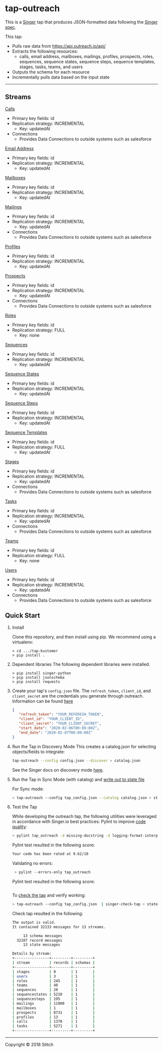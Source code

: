 # tap-outreach

This is a [Singer](https://singer.io) tap that produces JSON-formatted data
following the [Singer
spec](https://github.com/singer-io/getting-started/blob/master/SPEC.md).

This tap:

- Pulls raw data from https://api.outreach.io/api/ 
- Extracts the following resources:
  - calls, email address, mailboxes, mailings, profiles, prospects, roles, sequences, sequence states, sequence steps, sequence templates, stages, tasks, teams, and users
- Outputs the schema for each resource
- Incrementally pulls data based on the input state

---
## Streams

[Calls](https://api.outreach.io/api/v2/docs#call)
- Primary key fields: id
- Replication strategy: INCREMENTAL 
  - Key: updatedAt  
- Connections
  - Provides Data Connections to outside systems such as salesforce
  
[Email Address](https://api.outreach.io/api/v2/docs#emailAddress)
- Primary key fields: id
- Replication strategy: INCREMENTAL 
  - Key: updatedAt  

[Mailboxes](https://api.outreach.io/api/v2/docs#mailbox)
- Primary key fields: id
- Replication strategy: INCREMENTAL 
  - Key: updatedAt  

[Mailings](https://api.outreach.io/api/v2/docs#mailing)
- Primary key fields: id
- Replication strategy: INCREMENTAL 
  - Key: updatedAt  
- Connections
  - Provides Data Connections to outside systems such as salesforce

[Profiles](https://api.outreach.io/api/v2/docs#profile)
- Primary key fields: id
- Replication strategy: INCREMENTAL 
  - Key: updatedAt 

[Prospects](https://api.outreach.io/api/v2/docs#prospect)
- Primary key fields: id
- Replication strategy: INCREMENTAL 
  - Key: updatedAt  
- Connections
  - Provides Data Connections to outside systems such as salesforce

[Roles](https://api.outreach.io/api/v2/docs#role)
- Primary key fields: id
- Replication strategy: FULL 
  - Key: none  

[Sequences](https://api.outreach.io/api/v2/docs#sequence)
- Primary key fields: id
- Replication strategy: INCREMENTAL 
  - Key: updatedAt  

[Sequence States](https://api.outreach.io/api/v2/docs#sequenceState)
- Primary key fields: id
- Replication strategy: INCREMENTAL 
  - Key: updatedAt  

[Sequence Steps](https://api.outreach.io/api/v2/docs#sequenceStep)
- Primary key fields: id
- Replication strategy: INCREMENTAL 
  - Key: updatedAt  

[Sequence Templates](https://api.outreach.io/api/v2/docs#sequenceTemplate)
- Primary key fields: id
- Replication strategy: FULL 
  - Key: updatedAt  

[Stages](https://api.outreach.io/api/v2/docs#stage)
- Primary key fields: id
- Replication strategy: INCREMENTAL 
  - Key: updatedAt  
- Connections
  - Provides Data Connections to outside systems such as salesforce

[Tasks](https://api.outreach.io/api/v2/docs#task)
- Primary key fields: id
- Replication strategy: INCREMENTAL 
  - Key: updatedAt  
- Connections
  - Provides Data Connections to outside systems such as salesforce

[Teams](https://api.outreach.io/api/v2/docs#team)
- Primary key fields: id
- Replication strategy: FULL 
  - Key: none  

[Users](https://api.outreach.io/api/v2/docs#user)
- Primary key fields: id
- Replication strategy: INCREMENTAL 
  - Key: updatedAt  
- Connections
  - Provides Data Connections to outside systems such as salesforce

## Quick Start

1. Install

    Clone this repository, and then install using pip. We recommend using a virtualenv:

    ```
    > cd .../tap-kustomer
    > pip install .
    ```
   
2. Dependent libraries
    The following dependent libraries were installed.
    ```
    > pip install singer-python
    > pip install jsonschema
    > pip install requests
    ```
 
 3. Create your tap's `config.json` file. The `refresh_token`, `client_id`, and `client_secret` are the credentials you generate through outreach.  Information can be found [here](https://api.outreach.io/api/v2/docs#authentication)
 
     ```json
    {
        "refresh_token": "YOUR_REFERESH_TOKEN",
        "client_id": "YOUR_CLIENT_ID",
        "client_secret": "YOUR_CLIENT_SECRET",
        "start_date": "2020-02-06T00:00:00Z",
        "end_date": "2020-02-07T00:00:00Z"
    } 
    
4. Run the Tap in Discovery Mode
    This creates a catalog.json for selecting objects/fields to integrate:
    ```bash
    tap-outreach --config config.json --discover > catalog.json
    ```
   See the Singer docs on discovery mode
   [here](https://github.com/singer-io/getting-started/blob/master/docs/DISCOVERY_MODE.md#discovery-mode).
   
5. Run the Tap in Sync Mode (with catalog) and [write out to state file](https://github.com/singer-io/getting-started/blob/master/docs/RUNNING_AND_DEVELOPING.md#running-a-singer-tap-with-a-singer-target)

    For Sync mode:
    ```bash
    > tap-outreach --config tap_config.json --catalog catalog.json > state.json
    ```
    
6. Test the Tap
    
    While developing the outreach tap, the following utilities were leveraged in accordance with Singer.io best practices:
    Pylint to improve [code quality](https://github.com/singer-io/getting-started/blob/master/docs/BEST_PRACTICES.md#code-quality):
    ```bash
    > pylint tap_outreach -d missing-docstring -d logging-format-interpolation -d too-many-locals -d too-many-arguments
    ```
    Pylint test resulted in the following score:
    ```bash
    Your code has been rated at 9.62/10
   ```
    Validating no errors:
   ```bash
    > pylint --errors-only tap_outreach
    ```
    Pylint test resulted in the following score:
    ```bash
    
   ```
    To [check the tap](https://github.com/singer-io/singer-tools#singer-check-tap) and verify working:
    ```bash
    > tap-outreach --config tap_config.json  | singer-check-tap > state.json
    ```
    Check tap resulted in the following:
    ```bash
    The output is valid.
    It contained 32133 messages for 13 streams.
    
         13 schema messages
      32107 record messages
         13 state messages
    
    Details by stream:
    +----------------+---------+---------+
    | stream         | records | schemas |
    +----------------+---------+---------+
    | stages         | 0       | 1       |
    | users          | 3       | 1       |
    | roles          | 245     | 1       |
    | teams          | 40      | 1       |
    | sequences      | 28      | 1       |
    | sequencestates | 5210    | 1       |
    | sequencesteps  | 195     | 1       |
    | mailings       | 11000   | 1       |
    | mailboxes      | 1       | 1       |
    | prospects      | 8731    | 1       |
    | profiles       | 13      | 1       |
    | calls          | 1370    | 1       |
    | tasks          | 5271    | 1       |
    +----------------+---------+---------+

    ```
---


Copyright &copy; 2018 Stitch
